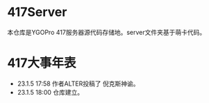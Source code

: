 # 417Server
本仓库是YGOPro 417服务器源代码存储地。server文件夹基于萌卡代码。
# 417大事年表
+ 23.1.5 17:58 作者ALTER投稿了 倪克斯神谕。  
+ 23.1.5 18:00 仓库建立。